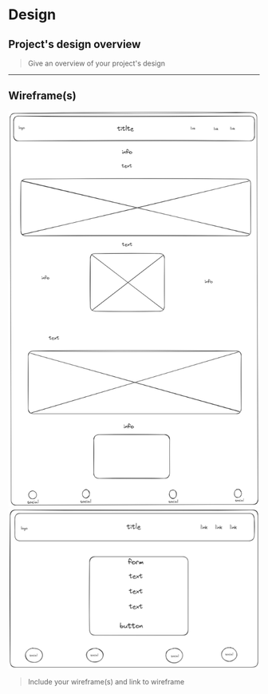 # Design

## Project's design overview

> Give an overview of your project's design

<!-- give an overview of your project's design -->
<!-- describe the reasoning behind your group's design and wireframe -->
<!-- include other centralized decisions like fonts, palates, ... -->

---

## Wireframe(s)

![home-design](../img/design-index-hyf.png)
![contact-design](../img/contact.png)

> Include your wireframe(s) and link to wireframe

<!-- provide a link to your wireframe documenting on Figma, or wherever it is -->
